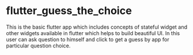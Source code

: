 # flutter_guess_the_choice
This is the basic flutter app which includes concepts of stateful widget and other widgets available in flutter which helps to build beautiful UI. In this user can ask question to himself and click to get a guess by app for particular question choice.
